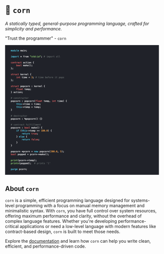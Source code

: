 # 🌽 `corn`
*A statically typed, general-purpose programming language, crafted for simplicity and performance.*

"Trust the programmer" - `corn`

![corn programming language](./corn-lang.png)

## About `corn`
 `corn` is a simple, efficient programming language designed for systems-level programming with a focus on manual memory management and minimalistic syntax. With `corn`, you have full control over system resources, offering maximum performance and clarity, without the overhead of complex language features. Whether you're developing performance-critical applications or need a low-level language with modern features like contract-based design, `corn` is built to meet those needs.

Explore the [documentation](https://sajibsrs.github.io/corn-lang/) and learn how `corn` can help you write clean, efficient, and performance-driven code.

